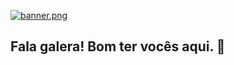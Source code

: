 [![banner.png](https://i.postimg.cc/dtsgkbsv/banner.png)](https://github.com/AntonioCaio27/AntonioCaio27)
## Fala galera! Bom ter vocês aqui. 👋 ##


